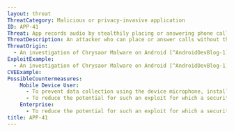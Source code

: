 ```yaml
---
layout: threat
ThreatCategory: Malicious or privacy-invasive application
ID: APP-41
Threat: App records audio by stealthily placing or answering phone calls
ThreatDescription: An attacker who can place or answer calls without the device user's knowledge could remotely record audio from within the vicinity of the device without directly accessing the device microphone.
ThreatOrigin:
  - An investigation of Chrysaor Malware on Android [^AndroidDevBlog-1]
ExploitExample:
  - An investigation of Chrysaor Malware on Android [^AndroidDevBlog-1]
CVEExample:
PossibleCountermeasures:
    Mobile Device User:
      - To prevent data collection using the device microphone, install a protective cover over the device which reliably blocks sound from being picked up when features requiring use of the microphone are not in use. Alternatively, turn off the device or do not take it into areas in which audio collection is a main concern.
      - To reduce the potential for such an exploit for which a security patch is available, ensure OS security updates are installed in a timely fashion.
    Enterprise:
      - To reduce the potential for such an exploit for which a security patch is available, ensure OS security updates are installed in a timely fashion.
title: APP-41
---
```

